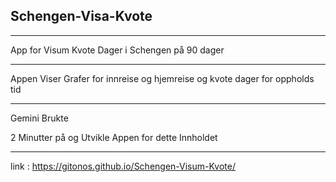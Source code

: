 ## Schengen-Visa-Kvote

-----

App for Visum Kvote Dager i Schengen på 90 dager

---------

Appen Viser Grafer 
for innreise og hjemreise
og kvote dager for oppholds tid

--------

Gemini Brukte 

2 Minutter på og Utvikle Appen
for dette Innholdet

-----------

link : https://gitonos.github.io/Schengen-Visum-Kvote/

